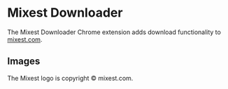 ﻿Mixest Downloader
=================

The Mixest Downloader Chrome extension adds download functionality to [mixest.com][1].

Images
------

The Mixest logo is copyright &copy; mixest.com.

  [1]: http://www.mixest.com/
